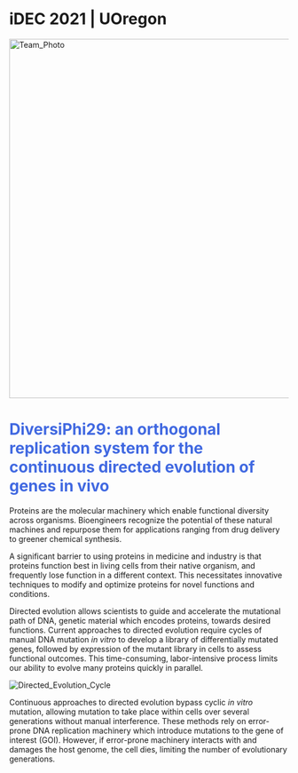 # iDEC 2021 | UOregon

<img width="647" alt="Team_Photo" src="https://user-images.githubusercontent.com/59736592/134821897-9f563b4e-5b3d-46b2-aaae-2dbf4ea68ab5.png">

# <span style="color:royalblue"> **DiversiPhi29: an orthogonal replication system for the continuous directed evolution of genes in vivo** </span>

Proteins are the molecular machinery which enable functional diversity across organisms. Bioengineers recognize the potential of these natural machines and repurpose them for applications ranging from drug delivery to greener chemical synthesis.

A significant barrier to using proteins in medicine and industry is that proteins function best in living cells from their native organism, and frequently lose function in a different context. This necessitates innovative techniques to modify and optimize proteins for novel functions and conditions.

Directed evolution allows scientists to guide and accelerate the mutational path of DNA, genetic material which encodes proteins, towards desired functions. Current approaches to directed evolution require cycles of manual DNA mutation *in vitro* to develop a library of differentially mutated genes, followed by expression of the mutant library in cells to assess functional outcomes. This time-consuming, labor-intensive process limits our ability to evolve many proteins quickly in parallel.

![Directed_Evolution_Cycle](https://user-images.githubusercontent.com/59736592/134827411-4271ba79-7efb-4c3e-9294-652bf4236632.png)

Continuous approaches to directed evolution bypass cyclic *in vitro* mutation, allowing mutation to take place within cells over several generations without manual interference. These methods rely on error-prone DNA replication machinery which introduce mutations to the gene of interest (GOI). However, if error-prone machinery interacts with and damages the host genome, the cell dies, limiting the number of evolutionary generations.
